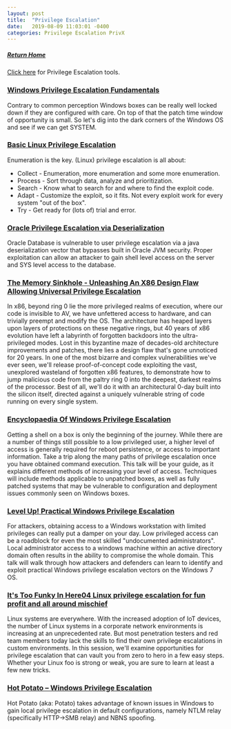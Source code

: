```yaml
---
layout: post
title:  "Privilege Escalation"
date:   2019-08-09 11:03:01 -0400
categories: Privilege Escalation PrivX
---
```

##### [Return Home](https://thegetch.github.io/penetration/testing/resources/2019/08/09/Home/)

[Click here](https://thegetch.github.io/PenetrationTestingResources/PrivilegeEscalationTools) for Privilege Escalation tools.

### [Windows Privilege Escalation Fundamentals](http://www.fuzzysecurity.com/tutorials/16.html)

Contrary to common perception Windows boxes can be really well locked down if they are configured with care. On top of that the patch time window of opportunity is small. So let's dig into the dark corners of the Windows OS and see if we can get SYSTEM.

### [Basic Linux Privilege Escalation](https://blog.g0tmi1k.com/2011/08/basic-linux-privilege-escalation/)

Enumeration is the key.
(Linux) privilege escalation is all about:
* 	Collect - Enumeration, more enumeration and some more enumeration.
* 	Process - Sort through data, analyze and prioritization.
* 	Search - Know what to search for and where to find the exploit code.
* 	Adapt - Customize the exploit, so it fits. Not every exploit work for every system "out of the box".
* 	Try - Get ready for (lots of) trial and error.

### [Oracle Privilege Escalation via Deserialization](http://obtruse.syfrtext.com/2018/07/oracle-privilege-escalation-via.html)

Oracle Database is vulnerable to user privilege escalation via a java deserialization vector that bypasses built in Oracle JVM security.  Proper exploitation can allow an attacker to gain shell level access on the server and SYS level access to the database.

### [The Memory Sinkhole - Unleashing An X86 Design Flaw Allowing Universal Privilege Escalation](https://www.youtube.com/watch?v=lR0nh-TdpVg)

In x86, beyond ring 0 lie the more privileged realms of execution, where our code is invisible to AV, we have unfettered access to hardware, and can trivially preempt and modify the OS. The architecture has heaped layers upon layers of protections on these negative rings, but 40 years of x86 evolution have left a labyrinth of forgotten backdoors into the ultra-privileged modes. Lost in this byzantine maze of decades-old architecture improvements and patches, there lies a design flaw that's gone unnoticed for 20 years. In one of the most bizarre and complex vulnerabilities we've ever seen, we'll release proof-of-concept code exploiting the vast, unexplored wasteland of forgotten x86 features, to demonstrate how to jump malicious code from the paltry ring 0 into the deepest, darkest realms of the processor. Best of all, we'll do it with an architectural 0-day built into the silicon itself, directed against a uniquely vulnerable string of code running on every single system.

### [Encyclopaedia Of Windows Privilege Escalation](https://www.youtube.com/watch?v=kMG8IsCohHA)

Getting a shell on a box is only the beginning of the journey. While there are a number of things still possible to a low privileged user, a higher level of access is generally required for reboot persistence, or access to important information. Take a trip along the many paths of privilege escalation once you have obtained command execution. This talk will be your guide, as it explains different methods of increasing your level of access. Techniques will include methods applicable to unpatched boxes, as well as fully patched systems that may be vulnerable to configuration and deployment issues commonly seen on Windows boxes.

### [Level Up! Practical Windows Privilege Escalation](https://www.youtube.com/watch?v=PC_iMqiuIRQ)

For attackers, obtaining access to a Windows workstation with limited privileges can really put a damper on your day. Low privileged access can be a roadblock for even the most skilled "undocumented administrators". Local administrator access to a windows machine within an active directory domain often results in the ability to compromise the whole domain. This talk will walk through how attackers and defenders can learn to identify and exploit practical Windows privilege escalation vectors on the Windows 7 OS.

### [It's Too Funky In Here04 Linux privilege escalation for fun profit and all around mischief](https://www.youtube.com/watch?v=dk2wsyFiosg)

Linux systems are everywhere. With the increased adoption of IoT devices, the number of Linux systems in a corporate network environments is increasing at an unprecedented rate. But most penetration testers and red team members today lack the skills to find their own privilege escalations in custom environments. In this session, we'll examine opportunities for privilege escalation that can vault you from zero to hero in a few easy steps. Whether your Linux foo is strong or weak, you are sure to learn at least a few new tricks.

### [Hot Potato – Windows Privilege Escalation](https://foxglovesecurity.com/2016/01/16/hot-potato/)

Hot Potato (aka: Potato) takes advantage of known issues in Windows to gain local privilege escalation in default configurations, namely NTLM relay (specifically HTTP->SMB relay) and NBNS spoofing.
